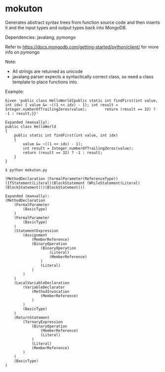 # mokuton

Generates abstract syntax trees from function source code and then inserts it and the input types and output types back into MongoDB.

Dependencies: javalang, pymongo

Refer to https://docs.mongodb.com/getting-started/python/client/ for more info on pymongo

Note:
- All strings are returned as unicode
- javalang parser expects a syntactically correct class, so need a class template to place functions into.

Example:
```
Given 'public class HelloWorld{public static int findFirst(int value, int idx) { value &= ~((1 << idx) - 1); int result = Integer.numberOfTrailingZeros(value);        return (result == 32) ? -1 : result;}}'

Expanded (manually):
public class HelloWorld
{
	public static int findFirst(int value, int idx) 
	{
		value &= ~((1 << idx) - 1);
		int result = Integer.numberOfTrailingZeros(value);
		return (result == 32) ? -1 : result;
	}
}

$ python mokuton.py

(MethodDeclaration (FormalParameter(ReferenceType))(IfStatement(Literal)(BlockStatement (WhileStatement(Literal)(BlockStatement)))(BlockStatement)))

Expanded (manually):
(MethodDeclaration 
	(FormalParameter
		(BasicType)
	)
	(FormalParameter
		(BasicType)
	)
	(StatementExpression
		(Assignment
			(MemberReference)
			(BinaryOperation
				(BinaryOperation
					(Literal)
					(MemberReference)
				)
				(Literal)
			)
		)
	)
	(LocalVariableDeclaration
		(VariableDeclarator
			(MethodInvocation
				(MemberReference)
			)
		)
		(BasicType)
	)
	(ReturnStatement
		(TernaryExpression
			(BinaryOperation
				(MemberReference)
				(Literal)
			)
			(Literal)
			(MemberReference)
		)
	)
	(BasicType)
)
```